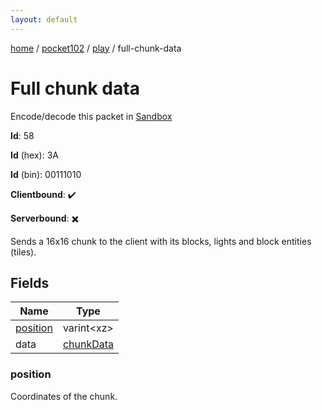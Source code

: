 ```yaml
---
layout: default
---
```


[home](/)  /  [pocket102](/protocol/pocket102)  /  [play](/protocol/pocket102/play)  /  full-chunk-data

# Full chunk data

Encode/decode this packet in [Sandbox](../../../sandbox/pocket102#play.full_chunk_data)

**Id**: 58

**Id** (hex): 3A

**Id** (bin): 00111010

**Clientbound**: ✔️

**Serverbound**: ✖️

Sends a 16x16 chunk to the client with its blocks, lights and block entities (tiles).

## Fields

Name | Type
---|---
[position](#position) | varint&lt;xz&gt;
data | [chunkData](/protocol/pocket102/types/chunk-data)

### position

Coordinates of the chunk.
